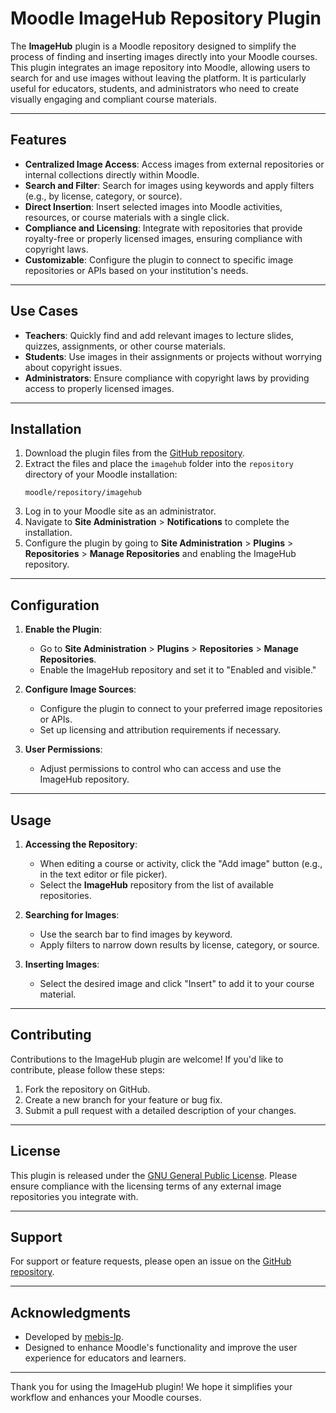 # Moodle ImageHub Repository Plugin

The **ImageHub** plugin is a Moodle repository designed to simplify the process of finding and inserting images directly into your Moodle courses. This plugin integrates an image repository into Moodle, allowing users to search for and use images without leaving the platform. It is particularly useful for educators, students, and administrators who need to create visually engaging and compliant course materials.

---

## Features

- **Centralized Image Access**: Access images from external repositories or internal collections directly within Moodle.
- **Search and Filter**: Search for images using keywords and apply filters (e.g., by license, category, or source).
- **Direct Insertion**: Insert selected images into Moodle activities, resources, or course materials with a single click.
- **Compliance and Licensing**: Integrate with repositories that provide royalty-free or properly licensed images, ensuring compliance with copyright laws.
- **Customizable**: Configure the plugin to connect to specific image repositories or APIs based on your institution's needs.

---

## Use Cases

- **Teachers**: Quickly find and add relevant images to lecture slides, quizzes, assignments, or other course materials.
- **Students**: Use images in their assignments or projects without worrying about copyright issues.
- **Administrators**: Ensure compliance with copyright laws by providing access to properly licensed images.

---

## Installation

1. Download the plugin files from the [GitHub repository](https://github.com/mebis-lp/moodle-repository_imagehub/tree/main).
2. Extract the files and place the `imagehub` folder into the `repository` directory of your Moodle installation:
   ```
   moodle/repository/imagehub
   ```
3. Log in to your Moodle site as an administrator.
4. Navigate to **Site Administration** > **Notifications** to complete the installation.
5. Configure the plugin by going to **Site Administration** > **Plugins** > **Repositories** > **Manage Repositories** and enabling the ImageHub repository.

---

## Configuration

1. **Enable the Plugin**:
   - Go to **Site Administration** > **Plugins** > **Repositories** > **Manage Repositories**.
   - Enable the ImageHub repository and set it to "Enabled and visible."

2. **Configure Image Sources**:
   - Configure the plugin to connect to your preferred image repositories or APIs.
   - Set up licensing and attribution requirements if necessary.

3. **User Permissions**:
   - Adjust permissions to control who can access and use the ImageHub repository.

---

## Usage

1. **Accessing the Repository**:
   - When editing a course or activity, click the "Add image" button (e.g., in the text editor or file picker).
   - Select the **ImageHub** repository from the list of available repositories.

2. **Searching for Images**:
   - Use the search bar to find images by keyword.
   - Apply filters to narrow down results by license, category, or source.

3. **Inserting Images**:
   - Select the desired image and click "Insert" to add it to your course material.

---

## Contributing

Contributions to the ImageHub plugin are welcome! If you'd like to contribute, please follow these steps:

1. Fork the repository on GitHub.
2. Create a new branch for your feature or bug fix.
3. Submit a pull request with a detailed description of your changes.

---

## License

This plugin is released under the [GNU General Public License](https://www.gnu.org/licenses/gpl-3.0.html). Please ensure compliance with the licensing terms of any external image repositories you integrate with.

---

## Support

For support or feature requests, please open an issue on the [GitHub repository](https://github.com/mebis-lp/moodle-repository_imagehub/issues).

---

## Acknowledgments

- Developed by [mebis-lp](https://github.com/mebis-lp).
- Designed to enhance Moodle's functionality and improve the user experience for educators and learners.

---

Thank you for using the ImageHub plugin! We hope it simplifies your workflow and enhances your Moodle courses.
